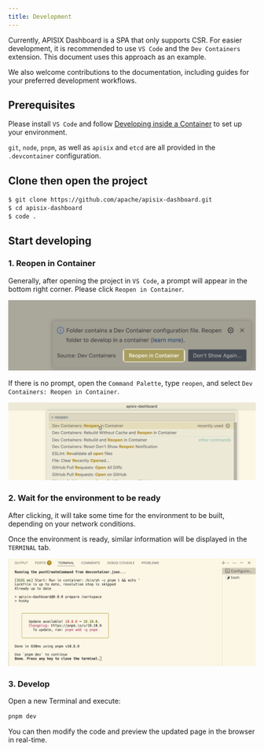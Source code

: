 ```yaml
---
title: Development
---
```


Currently, APISIX Dashboard is a SPA that only supports CSR. For easier development, it is recommended to use `VS Code` and the `Dev Containers` extension. This document uses this approach as an example.

We also welcome contributions to the documentation, including guides for your preferred development workflows.

## Prerequisites

Please install `VS Code` and follow [Developing inside a Container](https://code.visualstudio.com/docs/devcontainers/containers) to set up your environment.

`git`, `node`, `pnpm`, as well as `apisix` and `etcd` are all provided in the `.devcontainer` configuration.

## Clone then open the project

```sh
$ git clone https://github.com/apache/apisix-dashboard.git
$ cd apisix-dashboard
$ code .
```

## Start developing

### 1. Reopen in Container

Generally, after opening the project in `VS Code`, a prompt will appear in the bottom right corner. Please click `Reopen in Container`.

![Reopen in Container](./assets/development/reopen-in-container.png)

If there is no prompt, open the `Command Palette`, type `reopen`, and select `Dev Containers: Reopen in Container`.

![Click `Dev Containers: Reopen in Container` in `Command Palette`](./assets/development/command-reopen-in-container.png)

### 2. Wait for the environment to be ready

After clicking, it will take some time for the environment to be built, depending on your network conditions. 

Once the environment is ready, similar information will be displayed in the `TERMINAL` tab.

![Environment is Ready](./assets/development/env-is-ready.png)

### 3. Develop

Open a new Terminal and execute:

```sh
pnpm dev
```

You can then modify the code and preview the updated page in the browser in real-time.
